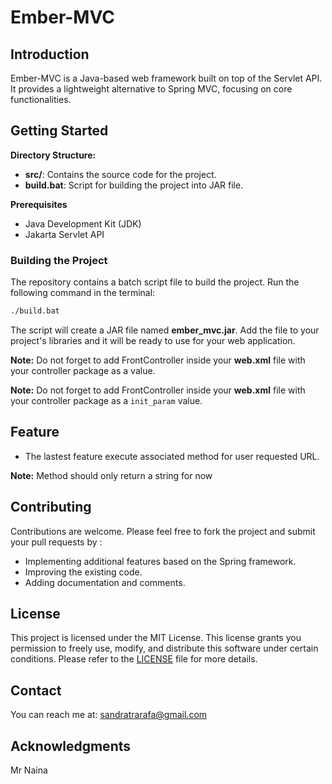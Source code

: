 # Ember-MVC

## Introduction

Ember-MVC is a Java-based web framework built on top of the Servlet API. It provides a lightweight alternative to Spring MVC, focusing on core functionalities.

## Getting Started

**Directory Structure:**

* **src/**: Contains the source code for the project.
* **build.bat**: Script for building the project into JAR file.

**Prerequisites**

* Java Development Kit (JDK)
* Jakarta Servlet API

### Building the Project

The repository contains a batch script file to build the project. Run the following command in the terminal:

```bash
./build.bat
```

The script will create a JAR file named **ember_mvc.jar**. Add the file to your project's libraries and it will be ready to use for your web application. 

**Note:** Do not forget to add FrontController inside your **web.xml** file with your controller package as a value.

**Note:** Do not forget to add FrontController inside your **web.xml** file with your controller package as a `init_param` value.

## Feature

* The lastest feature execute associated method for user requested URL. 

**Note:** Method should only return a string for now

## Contributing

Contributions are welcome. Please feel free to fork the project and submit your pull requests by :

* Implementing additional features based on the Spring framework.
* Improving the existing code.
* Adding documentation and comments.

## License

This project is licensed under the MIT License. This license grants you permission to freely use, modify, and distribute this software under certain conditions. Please refer to the [LICENSE](./LICENSE) file for more details.

## Contact

You can reach me at: [sandratrarafa@gmail.com](mailto:sandratrarafa@gmai.com)

## Acknowledgments

Mr Naina

